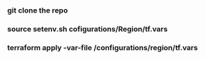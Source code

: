 ### git clone the repo 
### source setenv.sh cofigurations/Region/tf.vars
### terraform apply -var-file /configurations/region/tf.vars 
